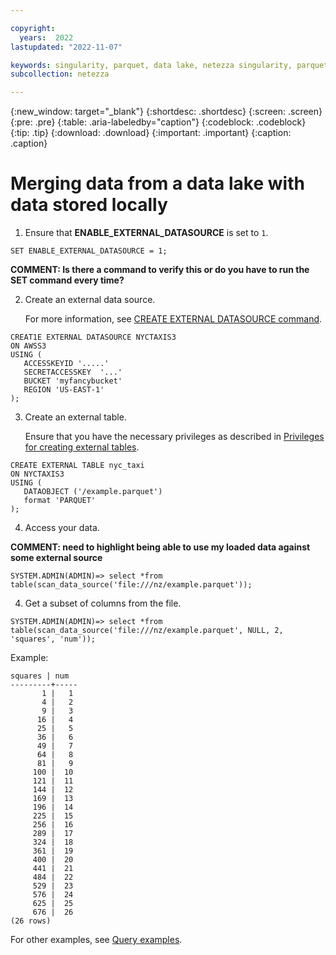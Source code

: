 ```yaml
---

copyright:
  years:  2022
lastupdated: "2022-11-07"

keywords: singularity, parquet, data lake, netezza singularity, parquet files, querying data
subcollection: netezza

---
```


{:new_window: target="_blank"}
{:shortdesc: .shortdesc}
{:screen: .screen}
{:pre: .pre}
{:table: .aria-labeledby="caption"}
{:codeblock: .codeblock}
{:tip: .tip}
{:download: .download}
{:important: .important}
{:caption: .caption}

# Merging data from a data lake with data stored locally

1. Ensure that **ENABLE_EXTERNAL_DATASOURCE** is set to `1`.

```
SET ENABLE_EXTERNAL_DATASOURCE = 1;
```

**COMMENT: Is there a command to verify this or do you have to run the SET command every time?**

2. Create an external data source.

   For more information, see [CREATE EXTERNAL DATASOURCE command](https://www.ibm.com/docs/en/netezza?topic=).

```
CREAT1E EXTERNAL DATASOURCE NYCTAXIS3 
ON AWSS3 
USING (
   ACCESSKEYID '.....' 
   SECRETACCESSKEY  '...' 
   BUCKET 'myfancybucket' 
   REGION 'US-EAST-1'
);
```

3. Create an external table.

   Ensure that you have the necessary privileges as described in [Privileges for creating external tables](https://www.ibm.com/docs/en/netezza?topic=et-create-external-table-command-2).

```
CREATE EXTERNAL TABLE nyc_taxi 
ON NYCTAXIS3 
USING ( 
   DATAOBJECT ('/example.parquet') 
   format 'PARQUET' 
);
```

4. Access your data.

**COMMENT: need to highlight being able to use my loaded data against some external source**

```
SYSTEM.ADMIN(ADMIN)=> select *from table(scan_data_source('file:///nz/example.parquet'));
```

4. Get a subset of columns from the file.

```
SYSTEM.ADMIN(ADMIN)=> select *from table(scan_data_source('file:///nz/example.parquet', NULL, 2, 'squares', 'num'));
```

Example:

```
squares | num
---------+-----
       1 |   1
       4 |   2
       9 |   3
      16 |   4
      25 |   5
      36 |   6
      49 |   7
      64 |   8
      81 |   9
     100 |  10
     121 |  11
     144 |  12
     169 |  13
     196 |  14
     225 |  15
     256 |  16
     289 |  17
     324 |  18
     361 |  19
     400 |  20
     441 |  21
     484 |  22
     529 |  23
     576 |  24
     625 |  25
     676 |  26
(26 rows)
```

For other examples, see [Query examples](/docs/netezza?topic=netezza-queries-singularity).
